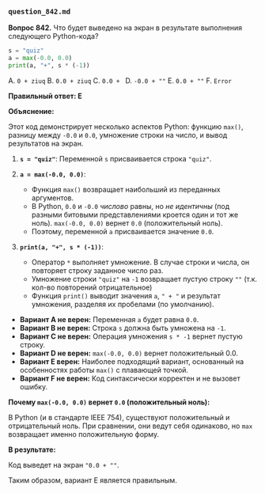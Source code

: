 ### `question_842.md`

**Вопрос 842.** Что будет выведено на экран в результате выполнения следующего Python-кода?

```python
s = "quiz"
a = max(-0.0, 0.0)
print(a, "+", s * (-1))
```

A.  `0 + ziuq`
B.  `0.0 + ziuq`
C.  `0.0 + `
D.  `-0.0 + ""`
E. `0.0 + ""`
F. `Error`

**Правильный ответ: E**

**Объяснение:**

Этот код демонстрирует несколько аспектов Python: функцию `max()`, разницу между `-0.0` и `0.0`, умножение строки на число, и вывод результатов на экран.

1.  **`s = "quiz"`**: Переменной `s` присваивается строка `"quiz"`.
2.  **`a = max(-0.0, 0.0)`**:
    *   Функция `max()` возвращает наибольший из переданных аргументов.
    *   В Python, `0.0` и `-0.0` *числово* равны, но *не идентичны* (под разными битовыми представлениями кроется один и тот же ноль). `max(-0.0, 0.0)` вернет `0.0` (положительный ноль).
    *   Поэтому, переменной `a` присваивается значение `0.0`.

3.  **`print(a, "+", s * (-1))`**:
    *   Оператор `*` выполняет умножение. В случае строки и числа, он повторяет строку заданное число раз.
    *   Умножение строки `"quiz"` на `-1` возвращает пустую строку `""` (т.к. кол-во повторений отрицательное)
    *   Функция `print()` выводит значения `a`, `" + "` и результат умножения, разделяя их пробелами (по умолчанию).

*   **Вариант A не верен:** Переменная `a` будет равна `0.0`.
*   **Вариант B не верен:** Строка `s` должна быть умножена на `-1`.
*   **Вариант C не верен:** Операция умножения `s * -1` вернет пустую строку.
*   **Вариант D не верен:** `max(-0.0, 0.0)` вернет положительный 0.0.
*   **Вариант E верен:** Наиболее подходящий вариант, основанный на особенностях работы `max()` с плавающей точкой.
*  **Вариант F не верен:**  Код синтаксически корректен и не вызовет ошибку.

**Почему `max(-0.0, 0.0)` вернет `0.0` (положительный ноль):**

В Python (и в стандарте IEEE 754), существуют положительный и отрицательный ноль. При сравнении, они ведут себя одинаково, но `max` возвращает именно положительную форму.

**В результате:**

Код выведет на экран `"0.0 + ""`.

Таким образом, вариант E является правильным.
